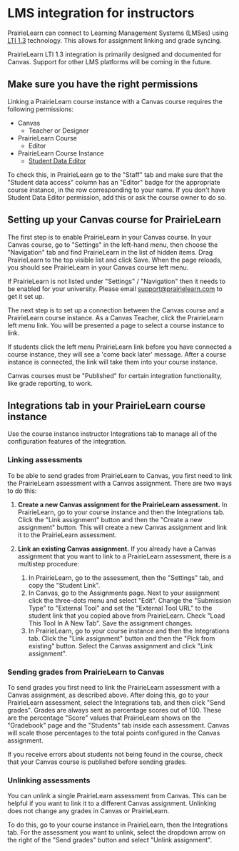 # LMS integration for instructors

PrairieLearn can connect to Learning Management Systems (LMSes) using [LTI 1.3](https://www.1edtech.org/standards/lti) technology. This allows for assignment linking and grade syncing.

PrairieLearn LTI 1.3 integration is primarily designed and documented for Canvas. Support for other LMS platforms will be coming in the future.

## Make sure you have the right permissions

Linking a PrairieLearn course instance with a Canvas course requires the following permissions:

- Canvas
  - Teacher or Designer
- PrairieLearn Course
  - Editor
- PrairieLearn Course Instance
  - [Student Data Editor](course/index.md#course-staff)

To check this, in PrairieLearn go to the "Staff" tab and make sure that the "Student data access" column has an "Editor" badge for the appropriate course instance, in the row corresponding to your name. If you don't have Student Data Editor permission, add this or ask the course owner to do so.

## Setting up your Canvas course for PrairieLearn

The first step is to enable PrairieLearn in your Canvas course. In your Canvas course,
go to "Settings" in the left-hand menu, then choose the "Navigation" tab and find
PrairieLearn in the list of hidden items. Drag PrairieLearn to the top visible list and
click Save. When the page reloads, you should see PrairieLearn in your Canvas course left menu.

If PrairieLearn is not listed under "Settings" / "Navigation" then it needs to be enabled for your university. Please email <support@prairielearn.com> to get it set up.

The next step is to set up a connection between the Canvas course and a PrairieLearn course
instance. As a Canvas Teacher, click the PrairieLearn left menu link. You will be presented
a page to select a course instance to link.

If students click the left menu PrairieLearn link before you have connected a course instance,
they will see a 'come back later' message. After a course instance is connected, the link will
take them into your course instance.

Canvas courses must be "Published" for certain integration functionality, like grade reporting, to work.

## Integrations tab in your PrairieLearn course instance

Use the course instance instructor Integrations tab to manage all of the configuration features of the integration.

### Linking assessments

To be able to send grades from PrairieLearn to Canvas, you first need to link the PrairieLearn
assessment with a Canvas assignment. There are two ways to do this:

1. **Create a new Canvas assignment for the PrairieLearn assessment.** In PrairieLearn, go to your course instance and then the Integrations tab. Click the "Link assignment" button and then the "Create a new assignment" button. This will create a new Canvas assignment and link it to the PrairieLearn assessment.
2. **Link an existing Canvas assignment.** If you already have a Canvas assignment that you want to link to a PrairieLearn assessment, there is a multistep procedure:

   1. In PrairieLearn, go to the assessment, then the "Settings" tab, and copy the "Student Link".
   2. In Canvas, go to the Assignments page. Next to your assignment click the three-dots menu and select "Edit". Change the "Submission Type" to "External Tool" and set the "External Tool URL" to the student link that you copied above from PrairieLearn. Check "Load This Tool In A New Tab". Save the assignment changes.
   3. In PrairieLearn, go to your course instance and then the Integrations tab. Click the "Link assignment" button and then the "Pick from existing" button. Select the Canvas assignment and click "Link assignment".

### Sending grades from PrairieLearn to Canvas

To send grades you first need to link the PrairieLearn assessment with a Canvas assignment, as described above. After doing this, go to your PrairieLearn assessment, select the Integrations tab, and then click "Send grades". Grades are always sent as percentage scores out of 100. These are the percentage "Score" values that PrairieLearn shows on the "Gradebook" page and the "Students" tab inside each assessment. Canvas will scale those percentages to the total points configured in the Canvas assignment.

If you receive errors about students not being found in the course, check that your Canvas course is published before sending grades.

### Unlinking assessments

You can unlink a single PrairieLearn assessment from Canvas. This can be helpful if you want to link it to a different Canvas assignment. Unlinking does not change any grades in Canvas or PrairieLearn.

To do this, go to your course instance in PrairieLearn, then the Integrations tab. For the assessment you want to unlink, select the dropdown arrow on the right of the "Send grades" button and select "Unlink assignment".
